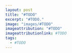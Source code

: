 ```yaml
---
layout: post
title: "#TODO"
excerpt: "#TODO."
image: "images/#TODO"
imageattribution: "#TODO"
imageattributionlink: #TODO
tags:
  - #TODO
---
```


